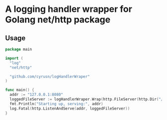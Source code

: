 # A logging handler wrapper for Golang net/http package

## Usage

``` go
package main

import (
  "log"
  "net/http"

  "github.com/cyrusn/logHandlerWraper"
)

func main() {
  addr := "127.0.0.1:8080"
  loggedFileServer := logHandlerWraper.Wrap(http.FileServer(http.Dir("/usr/share/doc")))
  fmt.Println("Starting up, serving:", addr)
  log.Fatal(http.ListenAndServe(addr, loggedFileServer))
}
```
